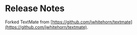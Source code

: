 # Release Notes

Forked TextMate from [https://github.com/jwhitehorn/textmate](https://github.com/jwhitehorn/textmate).